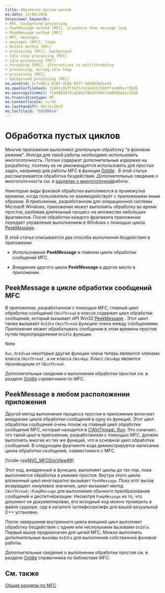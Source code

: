 ```yaml
---
title: Обработка пустых циклов
ms.date: 11/04/2016
helpviewer_keywords:
- MFC, background processing
- PeekMessage method [MFC], elsewhere than message loop
- PeekMessage method [MFC]
- MFC, messages
- messages [MFC], loops
- OnIdle method [MFC]
- processing [MFC], background
- idle loop processing [MFC]
- idle processing [MFC]
- threading [MFC], alternatives to multithreading
- processing, during idle loop
- processing [MFC]
- background processing [MFC]
ms.assetid: 5c7c46c1-6107-4304-895f-480983bb1e44
ms.openlocfilehash: 72491c057f3bf7c531bb5515b07f1e9d0acf35d5
ms.sourcegitcommit: fcb48824f9ca24b1f8bd37d647a4d592de1cc925
ms.translationtype: MT
ms.contentlocale: ru-RU
ms.lasthandoff: 08/15/2019
ms.locfileid: "69508414"
---
```

# <a name="idle-loop-processing"></a>Обработка пустых циклов

Многие приложения выполняют длительную обработку "в фоновом режиме". Иногда для такой работы необходимо использовать многопоточность. Потоки содержат дополнительные издержки на разработку, поэтому их не рекомендуется использовать для простых задач, например для работы MFC в функции [OnIdle](../mfc/reference/cwinthread-class.md#onidle) . В этой статье рассматривается обработка бездействия. Дополнительные сведения о многопоточности см. в [разделах о многопоточной](../parallel/multithreading-support-for-older-code-visual-cpp.md)работе.

Некоторые виды фоновой обработки выполняются в промежутки времени, когда пользователь не взаимодействует с приложением иным образом. В приложении, разработанном для операционной системы Microsoft Windows, приложение может выполнять обработку во время простоя, разбивая длительный процесс на множество небольших фрагментов. После обработки каждого фрагмента приложение передает управление выполнением в Windows с помощью цикла [PeekMessage](/windows/win32/api/winuser/nf-winuser-peekmessagew) .

В этой статье описываются два способа выполнения бездействия в приложении.

- Использование **PeekMessage** в главном цикле обработки сообщений MFC.

- Внедрение другого цикла **PeekMessage** в другое место в приложении.

##  <a name="_core_peekmessage_in_the_mfc_message_loop"></a>PeekMessage в цикле обработки сообщений MFC

В приложении, разработанном с помощью MFC, главный цикл обработки сообщений `CWinThread` в классе содержит цикл обработки сообщений, который вызывает API Win32 [PeekMessage](/windows/win32/api/winuser/nf-winuser-peekmessagew) . Этот цикл также вызывает `OnIdle` `CWinThread` функцию члена между сообщениями. Приложение может обрабатывать сообщения в этом времени простоя путем переопределения `OnIdle` функции.

> [!NOTE]
>  `Run`, `OnIdle`и некоторые другие функции члена теперь являются членами класса `CWinThread` , а не класса `CWinApp`. Класс `CWinApp` является производным от `CWinThread`.

Дополнительные сведения о выполнении обработки простоя см. в разделе [OnIdle](../mfc/reference/cwinthread-class.md#onidle) *справочника по MFC*.

##  <a name="_core_peekmessage_elsewhere_in_your_application"></a>PeekMessage в любом расположении приложения

Другой метод выполнения процесса простоя в приложении включает внедрение цикла обработки сообщений в одну из функций. Этот цикл обработки сообщений очень похож на главный цикл обработки сообщений MFC, который находится в [CWinThread:: Run](../mfc/reference/cwinthread-class.md#run). Это означает, что такой цикл в приложении, разработанном с помощью MFC, должен выполнять многие из тех же функций, что и основной цикл обработки сообщений. В следующем фрагменте кода демонстрируется написание цикла обработки сообщений, совместимого с MFC.

[!code-cpp[NVC_MFCDocView#8](../mfc/codesnippet/cpp/idle-loop-processing_1.cpp)]

Этот код, внедренный в функцию, выполняет циклы до тех пор, пока выполняется обработка в режиме простоя. Внутри этого цикла вложенный цикл многократно вызывает `PeekMessage`. Пока этот вызов возвращает ненулевое значение, цикл вызывает метод `CWinThread::PumpMessage` для выполнения обычного преобразования сообщений и диспетчеризации. Несмотря `PumpMessage` на то, что документ не документирован, его исходный код можно проверить в файле срдкоре. cpp в каталоге \атлмфк\срк\мфк для вашей визуальной C++ установки.

После завершения внутреннего цикла внешний цикл выполняет обработку бездействия с одним или несколькими вызовами `OnIdle`. Первый вызов предназначен для целей MFC. Можно выполнять дополнительные вызовы `OnIdle` для выполнения собственной фоновой работы.

Дополнительные сведения о выполнении обработки простоя см. в разделе [OnIdle](../mfc/reference/cwinthread-class.md#onidle) справочника по библиотеке MFC.

## <a name="see-also"></a>См. также

[Общие разделы по MFC](../mfc/general-mfc-topics.md)
